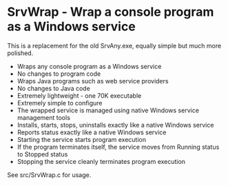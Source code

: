 # SrvWrap - Wrap a console program as a Windows service

This is a replacement for the old SrvAny.exe, equally simple but much more polished.

- Wraps any console program as a Windows service
- No changes to program code
- Wraps Java programs such as web service providers
- No changes to Java code
- Extremely lightweight - one 70K executable
- Extremely simple to configure
- The wrapped service is managed using native Windows service management tools
- Installs, starts, stops, uninstalls exactly like a native Windows service
- Reports status exactly like a native Windows service
- Starting the service starts program execution
- If the program terminates itself, the service moves from Running status to Stopped status
- Stopping the service cleanly terminates program execution

See src/SrvWrap.c for usage.
